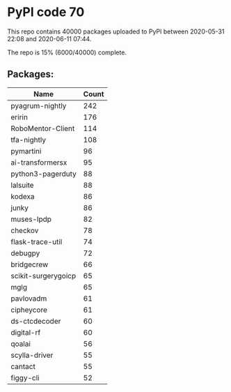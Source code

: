 # PyPI code 70

This repo contains 40000 packages uploaded to PyPI between 
2020-05-31 22:08 and 2020-06-11 07:44.

The repo is 15% (6000/40000) complete.

## Packages:

| Name  | Count |
| ----- | ----- |
| pyagrum-nightly | 242 |
| eririn | 176 |
| RoboMentor-Client | 114 |
| tfa-nightly | 108 |
| pymartini | 96 |
| ai-transformersx | 95 |
| python3-pagerduty | 88 |
| lalsuite | 88 |
| kodexa | 86 |
| junky | 86 |
| muses-lpdp | 82 |
| checkov | 78 |
| flask-trace-util | 74 |
| debugpy | 72 |
| bridgecrew | 66 |
| scikit-surgerygoicp | 65 |
| mglg | 65 |
| pavlovadm | 61 |
| cipheycore | 61 |
| ds-ctcdecoder | 60 |
| digital-rf | 60 |
| qoalai | 56 |
| scylla-driver | 55 |
| cantact | 55 |
| figgy-cli | 52 |


